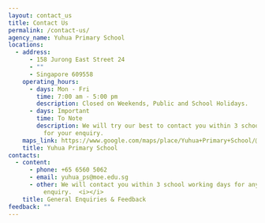 ```yaml
---
layout: contact_us
title: Contact Us
permalink: /contact-us/
agency_name: Yuhua Primary School
locations:
  - address:
      - 158 Jurong East Street 24
      - ""
      - Singapore 609558
    operating_hours:
      - days: Mon - Fri
        time: 7:00 am - 5:00 pm
        description: Closed on Weekends, Public and School Holidays.
      - days: Important
        time: To Note
        description: We will try our best to contact you within 3 school working days
          for your enquiry.
    maps_link: https://www.google.com/maps/place/Yuhua+Primary+School/@1.3429774,103.7387222,17z/data=!3m1!4b1!4m5!3m4!1s0x31da101765b3b8b9:0xf19aa8496fb28764!8m2!3d1.3429774!4d103.7409109
    title: Yuhua Primary School
contacts:
  - content:
      - phone: +65 6560 5062
      - email: yuhua_ps@moe.edu.sg
      - other: We will contact you within 3 school working days for any
          enquiry.  <i></i>
    title: General Enquiries & Feedback
feedback: ""
---
```

